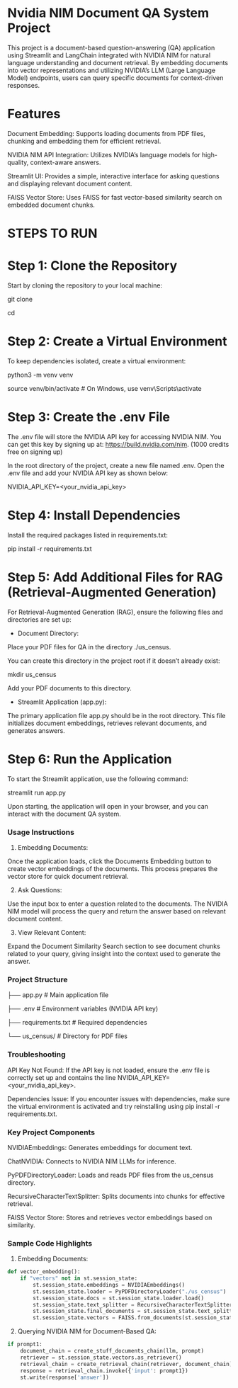 # Nvidia NIM Document QA System Project

This project is a document-based question-answering (QA) application using Streamlit and LangChain integrated with NVIDIA NIM for natural language understanding and document retrieval. By embedding documents into vector representations and utilizing NVIDIA’s LLM (Large Language Model) endpoints, users can query specific documents for context-driven responses.

# Features
Document Embedding: Supports loading documents from PDF files, chunking and embedding them for efficient retrieval.

NVIDIA NIM API Integration: Utilizes NVIDIA’s language models for high-quality, context-aware answers.

Streamlit UI: Provides a simple, interactive interface for asking questions and displaying relevant document content.

FAISS Vector Store: Uses FAISS for fast vector-based similarity search on embedded document chunks.


# STEPS TO RUN
# Step 1: Clone the Repository

Start by cloning the repository to your local machine:

git clone <repository-url>

cd <repository-directory>

# Step 2: Create a Virtual Environment

To keep dependencies isolated, create a virtual environment:

python3 -m venv venv

source venv/bin/activate    # On Windows, use venv\Scripts\activate

# Step 3: Create the .env File

The .env file will store the NVIDIA API key for accessing NVIDIA NIM. You can get this key by signing up at: https://build.nvidia.com/nim. (1000 credits free on signing up)

In the root directory of the project, create a new file named .env. Open the .env file and add your NVIDIA API key as shown below:

NVIDIA_API_KEY=<your_nvidia_api_key>

# Step 4: Install Dependencies

Install the required packages listed in requirements.txt:

pip install -r requirements.txt

# Step 5: Add Additional Files for RAG (Retrieval-Augmented Generation)

For Retrieval-Augmented Generation (RAG), ensure the following files and directories are set up:

- Document Directory:

Place your PDF files for QA in the directory ./us_census.

You can create this directory in the project root if it doesn’t already exist:

mkdir us_census

Add your PDF documents to this directory.

- Streamlit Application (app.py):

The primary application file app.py should be in the root directory. This file initializes document embeddings, retrieves relevant documents, and generates answers.

# Step 6: Run the Application
To start the Streamlit application, use the following command:

streamlit run app.py

Upon starting, the application will open in your browser, and you can interact with the document QA system.



### Usage Instructions

1. Embedding Documents:

Once the application loads, click the Documents Embedding button to create vector embeddings of the documents. This process prepares the vector store for quick document retrieval.

2. Ask Questions:

Use the input box to enter a question related to the documents. The NVIDIA NIM model will process the query and return the answer based on relevant document content.

3. View Relevant Content:

Expand the Document Similarity Search section to see document chunks related to your query, giving insight into the context used to generate the answer.

### Project Structure

├── app.py               # Main application file

├── .env                 # Environment variables (NVIDIA API key)

├── requirements.txt     # Required dependencies

└── us_census/           # Directory for PDF files

### Troubleshooting

API Key Not Found: If the API key is not loaded, ensure the .env file is correctly set up and contains the line NVIDIA_API_KEY=<your_nvidia_api_key>.

Dependencies Issue: If you encounter issues with dependencies, make sure the virtual environment is activated and try reinstalling using pip install -r requirements.txt.



### Key Project Components

NVIDIAEmbeddings: Generates embeddings for document text.

ChatNVIDIA: Connects to NVIDIA NIM LLMs for inference.

PyPDFDirectoryLoader: Loads and reads PDF files from the us_census directory.

RecursiveCharacterTextSplitter: Splits documents into chunks for effective retrieval.

FAISS Vector Store: Stores and retrieves vector embeddings based on similarity.


### Sample Code Highlights

1. Embedding Documents:

```python
def vector_embedding():
    if "vectors" not in st.session_state:
        st.session_state.embeddings = NVIDIAEmbeddings()
        st.session_state.loader = PyPDFDirectoryLoader("./us_census")
        st.session_state.docs = st.session_state.loader.load()
        st.session_state.text_splitter = RecursiveCharacterTextSplitter(chunk_size=700, chunk_overlap=50)
        st.session_state.final_documents = st.session_state.text_splitter.split_documents(st.session_state.docs[:30])
        st.session_state.vectors = FAISS.from_documents(st.session_state.final_documents, st.session_state.embeddings)
```
        
2. Querying NVIDIA NIM for Document-Based QA:

```python
if prompt1:
    document_chain = create_stuff_documents_chain(llm, prompt)
    retriever = st.session_state.vectors.as_retriever()
    retrieval_chain = create_retrieval_chain(retriever, document_chain)
    response = retrieval_chain.invoke({'input': prompt1})
    st.write(response['answer'])
```
